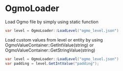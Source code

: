 # OgmoLoader

Load Ogmo file by simply using static function

```csharp
var level = OgmoLoader::LoadLevel("ogmo_level.json")
```

Load custom values from level or entity by using
OgmoValueContainer::GetIntValue(string) or OgmoValueContainer::GetStringValue(string)

```csharp
var level = OgmoLoader::LoadLevel("ogmo_level.json")
var padding = level.GetIntValue("padding");
```
